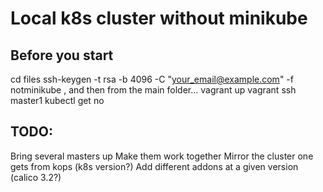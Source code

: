 # Local k8s cluster without minikube

## Before you start
cd files
ssh-keygen -t rsa -b 4096 -C "your_email@example.com" -f notminikube
, and then from the main folder...
vagrant up
vagrant ssh master1
kubectl get no
## TODO:
Bring several masters up
Make them work together
Mirror the cluster one gets from kops (k8s version?)
Add different addons at a given version (calico 3.2?)
